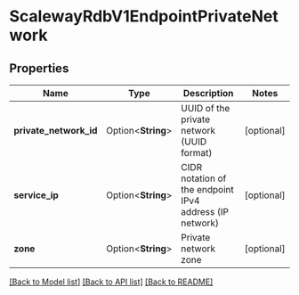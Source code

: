 # ScalewayRdbV1EndpointPrivateNetwork

## Properties

Name | Type | Description | Notes
------------ | ------------- | ------------- | -------------
**private_network_id** | Option<**String**> | UUID of the private network (UUID format) | [optional]
**service_ip** | Option<**String**> | CIDR notation of the endpoint IPv4 address (IP network) | [optional]
**zone** | Option<**String**> | Private network zone | [optional]

[[Back to Model list]](../README.md#documentation-for-models) [[Back to API list]](../README.md#documentation-for-api-endpoints) [[Back to README]](../README.md)


